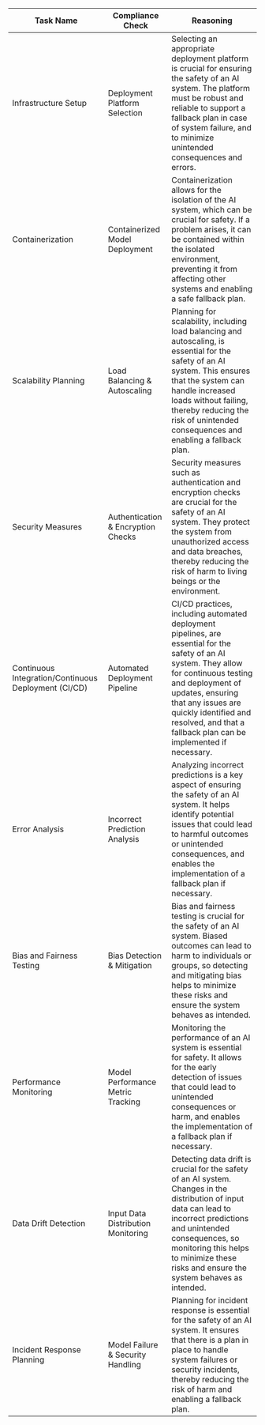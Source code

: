 | Task Name | Compliance Check | Reasoning |
|-----------|------------------|-----------|
| Infrastructure Setup | Deployment Platform Selection | Selecting an appropriate deployment platform is crucial for ensuring the safety of an AI system. The platform must be robust and reliable to support a fallback plan in case of system failure, and to minimize unintended consequences and errors. |
| Containerization | Containerized Model Deployment | Containerization allows for the isolation of the AI system, which can be crucial for safety. If a problem arises, it can be contained within the isolated environment, preventing it from affecting other systems and enabling a safe fallback plan. |
| Scalability Planning | Load Balancing & Autoscaling | Planning for scalability, including load balancing and autoscaling, is essential for the safety of an AI system. This ensures that the system can handle increased loads without failing, thereby reducing the risk of unintended consequences and enabling a fallback plan. |
| Security Measures | Authentication & Encryption Checks | Security measures such as authentication and encryption checks are crucial for the safety of an AI system. They protect the system from unauthorized access and data breaches, thereby reducing the risk of harm to living beings or the environment. |
| Continuous Integration/Continuous Deployment (CI/CD) | Automated Deployment Pipeline | CI/CD practices, including automated deployment pipelines, are essential for the safety of an AI system. They allow for continuous testing and deployment of updates, ensuring that any issues are quickly identified and resolved, and that a fallback plan can be implemented if necessary. |
| Error Analysis | Incorrect Prediction Analysis | Analyzing incorrect predictions is a key aspect of ensuring the safety of an AI system. It helps identify potential issues that could lead to harmful outcomes or unintended consequences, and enables the implementation of a fallback plan if necessary. |
| Bias and Fairness Testing | Bias Detection & Mitigation | Bias and fairness testing is crucial for the safety of an AI system. Biased outcomes can lead to harm to individuals or groups, so detecting and mitigating bias helps to minimize these risks and ensure the system behaves as intended. |
| Performance Monitoring | Model Performance Metric Tracking | Monitoring the performance of an AI system is essential for safety. It allows for the early detection of issues that could lead to unintended consequences or harm, and enables the implementation of a fallback plan if necessary. |
| Data Drift Detection | Input Data Distribution Monitoring | Detecting data drift is crucial for the safety of an AI system. Changes in the distribution of input data can lead to incorrect predictions and unintended consequences, so monitoring this helps to minimize these risks and ensure the system behaves as intended. |
| Incident Response Planning | Model Failure & Security Handling | Planning for incident response is essential for the safety of an AI system. It ensures that there is a plan in place to handle system failures or security incidents, thereby reducing the risk of harm and enabling a fallback plan. |